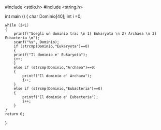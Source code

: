 #include <stdio.h>
#include <string.h>

int main ()
{
    char Dominio[40];
    int i =0;

    while (i<1)
    {
        printf("Scegli un dominio tra: \n 1) Eukaryota \n 2) Archaea \n 3) Eubacteria \n");
        scanf("%s", Dominio);
        if (strcmp(Dominio,"Eukaryota")==0)
        {
        printf("Il dominio e' Eukaryota");
        i++;
        }
        else if (strcmp(Dominio,"Archaea")==0)
        {
            printf("Il dominio e' Archaea");
            i++;
        }
        else if (strcmp(Dominio,"Eubacteria")==0)
        {
            printf("Il dominio e' Eubacteria");
            i++;
        }
    }
    return 0;
}
